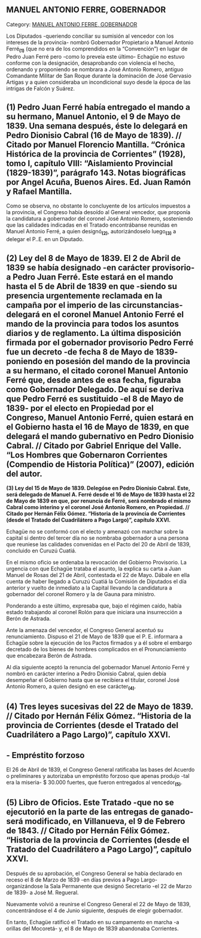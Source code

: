 ## MANUEL ANTONIO FERRE, GOBERNADOR

Category: [MANUEL ANTONIO FERRE, GOBERNADOR](http://descubrircorrientes.com.ar/2012/index.php/4646-historia-desde-1814-hasta-la-guerra-de-la-triple-alianza/de-beron-de-astrada-a-latorre-guerra-contra-la-dictadura-rosista-1837-1852/manuel-antonio-ferre-gobernador)

Los Diputados -queriendo conciliar su sumisión al vencedor con los intereses de la provincia- nombró Gobernador Propietario a Manuel Antonio Ferré<sub><strong>(1)</strong></sub> (que no era de los comprendidos en la “Convención”) en lugar de Pedro Juan Ferré pero -como lo preveía este último- Echagüe no estuvo conforme con la designación, desaprobando con violencia el hecho, ordenando y proponiendo se nombrara a José Antonio Romero, antiguo Comandante Militar de San Roque durante la dominación de José Gervasio Artigas y a quien consideraba un incondicional suyo desde la época de las intrigas de Falcón y Suárez.

## **(1) Pedro Juan Ferré había entregado el mando a su hermano, Manuel Antonio, el 9 de Mayo de 1839. Una semana después, éste lo delegará en Pedro Dionisio Cabral (16 de Mayo de 1839). // Citado por Manuel Florencio Mantilla. “Crónica Histórica de la provincia de Corrientes” (1928), tomo I, capítulo VIII: “Aislamiento Provincial (1829-1839)”, parágrafo 143. Notas biográficas por Angel Acuña, Buenos Aires. Ed. Juan Ramón y Rafael Mantilla.**

Como se observa, no obstante lo concluyente de los artículos impuestos a la provincia, el Congreso había desoído al General vencedor, que proponía la candidatura a gobernador del coronel José Antonio Romero, sosteniendo que las calidades indicadas en el Tratado encontrábanse reunidas en Manuel Antonio Ferré, a quien designó<sub><strong>(2)</strong></sub>, autorizándoselo luego<sub><strong>(3)</strong></sub> a delegar el P..E. en un Diputado.

## **(2) Ley del 8 de Mayo de 1839. El 2 de Abril de 1839 se había designado -en carácter provisorio- a Pedro Juan Ferré. Este estará en el mando hasta el 5 de Abril de 1839 en que -siendo su presencia urgentemente reclamada en la campaña por el imperio de las circunstancias- delegará en el coronel Manuel Antonio Ferré el mando de la provincia para todos los asuntos diarios y de reglamento. La última disposición firmada por el gobernador provisorio Pedro Ferré fue un decreto -de fecha 8 de Mayo de 1839- poniendo en posesión del mando de la provincia a su hermano, el citado coronel Manuel Antonio Ferré que, desde antes de esa fecha, figuraba como Gobernador Delegado. De aquí se deriva que Pedro Ferré es sustituido -el 8 de Mayo de 1839- por el electo en Propiedad por el Congreso, Manuel Antonio Ferré, quien estará en el Gobierno hasta el 16 de Mayo de 1839, en que delegará el mando gubernativo en Pedro Dionisio Cabral. // Citado por Gabriel Enrique del Valle. “Los Hombres que Gobernaron Corrientes (Compendio de Historia Política)” (2007), edición del autor.**  
**(3) Ley del 15 de Mayo de 1839. Delegóse en Pedro Dionisio Cabral. Este, será delegado de Manuel A. Ferré desde el 16 de Mayo de 1839 hasta el 22 de Mayo de 1839 en que, por renuncia de Ferré, será nombrado el mismo Cabral como interino y el coronel José Antonio Romero, en Propiedad. // Citado por Hernán Félix Gómez. “Historia de la provincia de Corrientes (desde el Tratado del Cuadrilátero a Pago Largo)”, capítulo XXVI.**

Echagüe no se conformó con el electo y amenazó con marchar sobre la capital si dentro del tercer día no se nombraba gobernador a una persona que reuniese las calidades convenidas en el Pacto del 20 de Abril de 1839, concluido en Curuzú Cuatiá.

En el mismo oficio se ordenaba la revocación del Gobierno Provisorio. La urgencia con que Echagüe trataba el asunto, la explica su carta a Juan Manuel de Rosas del 21 de Abril, contestada el 22 de Mayo. Dábale en ella cuenta de haber llegado a Curuzú Cuatiá la Comisión de Diputados el día anterior y vuelto de inmediato a la Capital llevando la candidatura a gobernador del coronel Romero y la de Gauna para ministro.

Ponderando a este último, expresaba que, bajo el régimen caído, había estado trabajando al coronel Rolón para que iniciara una insurrección a Berón de Astrada.

Ante la amenaza del vencedor, el Congreso General acentuó su renunciamiento. Dispuso el 21 de Mayo de 1839 que el P. E. informara a Echagüe sobre la ejecución de los Pactos firmados y a él sobre el embargo decretado de los bienes de hombres complicados en el Pronunciamiento que encabezara Berón de Astrada.

Al día siguiente aceptó la renuncia del gobernador Manuel Antonio Ferré y nombró en carácter interino a Pedro Dionisio Cabral, quien debía desempeñar el Gobierno hasta que se recibiera el titular, coronel José Antonio Romero, a quien designó en ese carácter<sub><strong>(4)</strong></sub>.

## **(4) Tres leyes sucesivas del 22 de Mayo de 1839. // Citado por Hernán Félix Gómez. “Historia de la provincia de Corrientes (desde el Tratado del Cuadrilátero a Pago Largo)”, capítulo XXVI.**

## **\- Empréstito forzoso**

El 26 de Abril de 1839, el Congreso General ratificaba las bases del Acuerdo o preliminares y autorizaba un empréstito forzoso que apenas produjo -tal era la miseria- $ 30.000 fuertes, que fueron entregados al vencedor<sub><strong>(5)</strong></sub>.

## **(5) Libro de Oficios. Este Tratado -que no se ejecutorió en la parte de las entregas de ganado- será modificado, en Villanueva, el 9 de Febrero de 1843. // Citado por Hernán Félix Gómez. “Historia de la provincia de Corrientes (desde el Tratado del Cuadrilátero a Pago Largo)”, capítulo XXVI.**

Después de su aprobación, el Congreso General se había declarado en receso el 8 de Marzo de 1839 -en días previos a Pago Largo- organizándose la Sala Permanente que designó Secretario -el 22 de Marzo de 1839- a José M. Regueral.

Nuevamente volvió a reunirse el Congreso General el 22 de Mayo de 1839, concentrándose el 4 de Junio siguiente, después de elegir gobernador.

En tanto, Echagüe ratificó el Tratado en su campamento en marcha -a orillas del Mocoretá- y, el 8 de Mayo de 1839 abandonaba Corrientes.